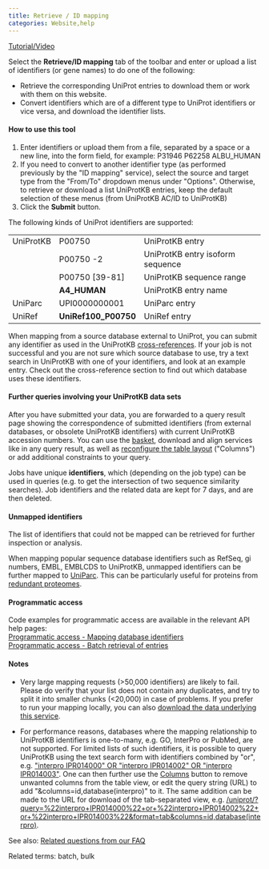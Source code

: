 ```yaml
---
title: Retrieve / ID mapping
categories: Website,help
---
```


[Tutorial/Video](https://www.youtube.com/watch?v=kLdgjqWoMZc)

Select the **Retrieve/ID mapping** tab of the toolbar and enter or upload a list of identifiers (or gene names) to do one of the following:

-   Retrieve the corresponding UniProt entries to download them or work with them on this website.
-   Convert identifiers which are of a different type to UniProt identifiers or vice versa, and download the identifier lists.

#### How to use this tool

1.  Enter identifiers or upload them from a file, separated by a space or a new line, into the form field, for example: P31946 P62258 ALBU\_HUMAN
2.  If you need to convert to another identifier type (as performed previously by the "ID mapping" service), select the source and target type from the "From/To" dropdown menus under "Options". Otherwise, to retrieve or download a list UniProtKB entries, keep the default selection of these menus (from UniProtKB AC/ID to UniProtKB)
3.  Click the **Submit** button.

The following kinds of UniProt identifiers are supported:

|           |                       |                                  |
|:----------|:----------------------|:---------------------------------|
| UniProtKB | P00750                | UniProtKB entry                  |
|           | P00750 -2             | UniProtKB entry isoform sequence |
|           | P00750 \[39-81\]      | UniProtKB sequence range         |
|           | **A4\_HUMAN**         | UniProtKB entry name             |
| UniParc   | UPI0000000001         | UniParc entry                    |
| UniRef    | **UniRef100\_P00750** | UniRef entry                     |

When mapping from a source database external to UniProt, you can submit any identifier as used in the UniProtKB [cross-references](http://www.uniprot.org/help/cross%5Freferences%5Fsection). If your job is not successful and you are not sure which source database to use, try a text search in UniProtKB with one of your identifiers, and look at an example entry. Check out the cross-reference section to find out which database uses these identifiers.

#### Further queries involving your UniProtKB data sets

After you have submitted your data, you are forwarded to a query result page showing the correspondence of submitted identifiers (from external databases, or obsolete UniProtKB identifiers) with current UniProtKB accession numbers. You can use the [basket](http://www.uniprot.org/help/basket), download and align services like in any query result, as well as [reconfigure the table layout](http://www.uniprot.org/help/customize) ("Columns") or add additional constraints to your query.

Jobs have unique **identifiers**, which (depending on the job type) can be used in queries (e.g. to get the intersection of two sequence similarity searches). Job identifiers and the related data are kept for 7 days, and are then deleted.

#### Unmapped identifiers

The list of identifiers that could not be mapped can be retrieved for further inspection or analysis.

When mapping popular sequence database identifiers such as RefSeq, gi numbers, EMBL, EMBLCDS to UniProtKB, unmapped identifiers can be further mapped to [UniParc](http://www.uniprot.org/help/uniparc). This can be particularly useful for proteins from [redundant proteomes](http://www.uniprot.org/help/proteome%5Fredundancy).

#### Programmatic access

Code examples for programmatic access are available in the relevant API help pages:  
[Programmatic access - Mapping database identifiers](http://www.uniprot.org/help/api%5Fidmapping)  
[Programmatic access - Batch retrieval of entries](http://www.uniprot.org/help/api%5Fbatch%5Fretrieval)

#### Notes

-   Very large mapping requests (&gt;50,000 identifiers) are likely to fail. Please do verify that your list does not contain any duplicates, and try to split it into smaller chunks (&lt;20,000) in case of problems. If you prefer to run your mapping locally, you can also [download the data underlying this service](https://ftp.uniprot.org/pub/databases/uniprot/current%5Frelease/knowledgebase/idmapping/).

<!-- -->

-   For performance reasons, databases where the mapping relationship to UniProtKB identifiers is one-to-many, e.g. GO, InterPro or PubMed, are not supported. For limited lists of such identifiers, it is possible to query UniProtKB using the text search form with identifiers combined by "or", e.g. ["interpro IPR014000" OR "interpro IPR014002" OR "interpro IPR014003"](https://www.uniprot.org/uniprotkb/?query=%22interpro+IPR014000%22+or+%22interpro+IPR014002%22+or+%22interpro+IPR014003%22). One can then further use the [Columns](http://www.uniprot.org/help/customize) button to remove unwanted columns from the table view, or edit the query string (URL) to add "&columns=id,database(interpro)" to it. The same addition can be made to the URL for download of the tab-separated view, e.g. [/uniprot/?query=%22interpro+IPR014000%22+or+%22interpro+IPR014002%22+or+%22interpro+IPR014003%22&format=tab&columns=id,database(interpro)](https://www.uniprot.org/uniprotkb/?query=%22interpro+IPR014000%22+or+%22interpro+IPR014002%22+or+%22interpro+IPR014003%22&format=tab&columns=id,database(interpro)).

See also: [Related questions from our FAQ](http://www.uniprot.org/help/?query=(batch+OR+%22id+mapping%22+OR+%22upload+lists%22)+AND+section%3Afaq)

Related terms: batch, bulk
